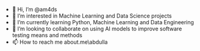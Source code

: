 - 👋 Hi, I’m @am4ds
- 👀 I’m interested in Machine Learning and Data Science projects
- 🌱 I’m currently learning Python, Machine Learning and Data Engineering
- 💞️ I’m looking to collaborate on using AI models to improve software testing means and methods
- 📫 How to reach me about.me\abdulla

<!---
am4ds/am4ds is a ✨ special ✨ repository because its `README.md` (this file) appears on your GitHub profile.
You can click the Preview link to take a look at your changes.
--->
